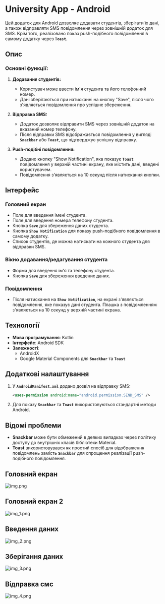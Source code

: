 # University App - Android

Цей додаток для Android дозволяє додавати студентів, зберігати їх дані, а також відправляти SMS повідомлення через зовнішній додаток для SMS. Крім того, реалізовано показ push-подібного повідомлення в самому додатку через **`Toast`**.

## Опис

### Основні функції:
1. **Додавання студентів:**
    - Користувач може ввести ім'я студента та його телефонний номер.
    - Дані зберігаються при натисканні на кнопку "Save", після чого з'являється повідомлення про успішне збереження.

2. **Відправка SMS:**
    - Додаток дозволяє відправити SMS через зовнішній додаток на вказаний номер телефону.
    - Після відправки SMS відображається повідомлення у вигляді **`Snackbar`** або **`Toast`**, що підтверджує успішну відправку.

3. **Push-подібні повідомлення:**
    - Додано кнопку "Show Notification", яка показує **`Toast`** повідомлення у верхній частині екрану, яке містить дані, введені користувачем.
    - Повідомлення з'являється на 10 секунд після натискання кнопки.

## Інтерфейс

### Головний екран
- Поле для введення імені студента.
- Поле для введення номера телефону студента.
- Кнопка **`Save`** для збереження даних студента.
- Кнопка **`Show Notification`** для показу push-подібного повідомлення в самому додатку.
- Список студентів, де можна натискати на кожного студента для відправки SMS.

### Вікно додавання/редагування студента
- Форма для введення ім'я та телефону студента.
- Кнопка **`Save`** для збереження введених даних.

### Повідомлення
- Після натискання на **`Show Notification`**, на екрані з'являється повідомлення, яке показує дані студента. Плашка з повідомленням з'являється на 10 секунд у верхній частині екрана.

## Технології

- **Мова програмування**: Kotlin
- **Інтерфейс**: Android SDK
- **Залежності**:
   - AndroidX
   - Google Material Components для **`Snackbar`** та **`Toast`**

## Додаткові налаштування

1. У **`AndroidManifest.xml`** додано дозвіл на відправку SMS:
    ```xml
    <uses-permission android:name="android.permission.SEND_SMS" />
    ```

2. Для показу **`Snackbar`** та **`Toast`** використовуються стандартні методи Android.

## Відомі проблеми

- **Snackbar** може бути обмежений в деяких випадках через політику доступу до внутрішніх класів бібліотеки Material.
- **Toast** використовувався як простий спосіб для відображення повідомлень замість **`Snackbar`** для спрощення реалізації push-подібного повідомлення.

## Головний екран
![img.png](img.png)

## Головний екран 2
![img_1.png](img_1.png)
## Введення даних
![img_2.png](img_2.png)
## Зберігання даних
![img_3.png](img_3.png)
## Відправка смс
![img_4.png](img_4.png)